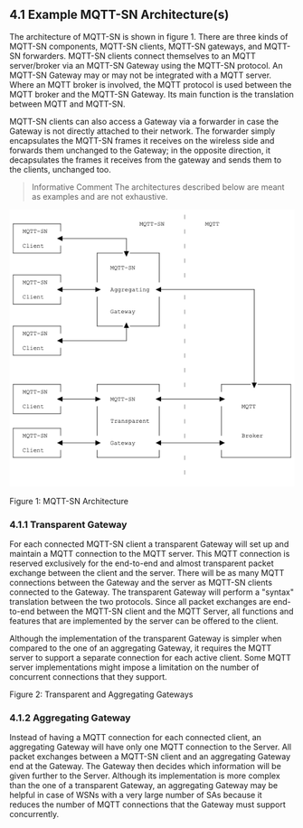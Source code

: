 <!-- transformation-note: left upstream numbering of headings for verification -->
## 4.1 Example MQTT-SN Architecture(s)

<!-- transformation-note: below figure reference will be replaced by semantic reference later. -->
The architecture of MQTT-SN is shown in figure 1.
There are three kinds of MQTT-SN components, MQTT-SN clients, MQTT-SN gateways, and MQTT-SN forwarders.
MQTT-SN clients connect themselves to an MQTT server/broker via an MQTT-SN Gateway using the MQTT-SN protocol.
An MQTT-SN Gateway may or may not be integrated with a MQTT server. Where an MQTT broker is involved,
the MQTT protocol is used between the MQTT broker and the MQTT-SN Gateway.
Its main function is the translation between MQTT and MQTT-SN.

MQTT-SN clients can also access a Gateway via a forwarder in case the Gateway is not directly attached to their network.
The forwarder simply encapsulates the MQTT-SN frames it receives on the wireless side and forwards them unchanged to the
Gateway; in the opposite direction, it decapsulates the frames it receives from the gateway and sends them to the
clients, unchanged too.

> Informative Comment
> The architectures described below are meant as examples and are not exhaustive.

![MQTT-SN Architecture](images/the-topology-diagram.png "MQTT-SN Architecture")

Figure 1: MQTT-SN Architecture
<!-- transformation-note: above upstream figure number will be replaced by auto-numbering later. -->

<!-- transformation-note: left upstream numbering of headings for verification -->
### 4.1.1 Transparent Gateway

For each connected MQTT-SN client a transparent Gateway will set up and maintain a MQTT connection to the MQTT server.
This MQTT connection is reserved exclusively for the end-to-end and almost transparent packet exchange between the client and the server.
There will be as many MQTT connections between the Gateway and the server as MQTT-SN clients connected to the Gateway.
The transparent Gateway will perform a "syntax" translation between the two protocols.
Since all packet exchanges are end-to-end between the MQTT-SN client and the MQTT Server,
all functions and features that are implemented by the server can be offered to the client.

Although the implementation of the transparent Gateway is simpler when compared to the one of an aggregating Gateway,
it requires the MQTT server to support a separate connection for each active client.
Some MQTT server implementations might impose a limitation on the number of concurrent connections that they support.

<!-- transformation-note: figure of transparent and aggregating gateways missing. -->

Figure 2: Transparent and Aggregating Gateways
<!-- transformation-note: above upstream figure number will be replaced by auto-numbering later. -->

<!-- transformation-note: left upstream numbering of headings for verification -->
### 4.1.2 Aggregating Gateway

Instead of having a MQTT connection for each connected client,
an aggregating Gateway will have only one MQTT connection to the Server.
All packet exchanges between a MQTT-SN client and an aggregating Gateway end at the Gateway.
The Gateway then decides which information will be given further to the Server.
Although its implementation is more complex than the one of a transparent Gateway,
an aggregating Gateway may be helpful in case of WSNs with a very large number of SAs because
it reduces the number of MQTT connections that the Gateway must support concurrently.
